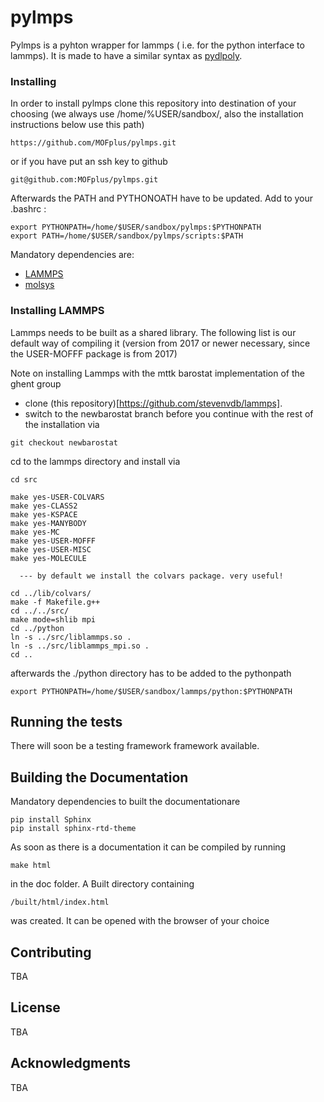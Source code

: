 # pylmps

Pylmps is a pyhton wrapper for lammps ( i.e. for the python interface to lammps). It is made to have a similar syntax as [pydlpoly](https://github.com/MOFplus/pydlpoly).

### Installing

In order to install pylmps clone this repository into destination of your choosing (we always use /home/%USER/sandbox/, also the installation instructions below use this path)

```
https://github.com/MOFplus/pylmps.git
```
or if you have put an ssh key to github
```
git@github.com:MOFplus/pylmps.git
```

Afterwards the PATH and PYTHONOATH have to be updated. Add to your .bashrc :
```
export PYTHONPATH=/home/$USER/sandbox/pylmps:$PYTHONPATH
export PATH=/home/$USER/sandbox/pylmps/scripts:$PATH
```

Mandatory dependencies are:

* [LAMMPS](https://lammps.sandia.gov/download.html)
* [molsys](https://github.com/MOFplus/molsys) 

### Installing LAMMPS

Lammps needs to be built as a shared library. The following list is our default way of compiling it 
(version from 2017 or newer necessary, since the USER-MOFFF package is from 2017)

Note on installing Lammps with the mttk barostat implementation of the ghent group
* clone (this repository)[https://github.com/stevenvdb/lammps].
* switch to the newbarostat branch before you continue with the rest of the installation via
```
git checkout newbarostat
```
cd to the lammps directory and install via

```
cd src

make yes-USER-COLVARS
make yes-CLASS2
make yes-KSPACE
make yes-MANYBODY
make yes-MC
make yes-USER-MOFFF
make yes-USER-MISC
make yes-MOLECULE

  --- by default we install the colvars package. very useful!

cd ../lib/colvars/
make -f Makefile.g++
cd ../../src/
make mode=shlib mpi
cd ../python
ln -s ../src/liblammps.so .
ln -s ../src/liblammps_mpi.so .
cd ..
```
afterwards the ./python directory has to be added to the pythonpath
```
export PYTHONPATH=/home/$USER/sandbox/lammps/python:$PYTHONPATH
```


## Running the tests

There will soon be a testing framework framework available.

## Building the Documentation
Mandatory dependencies to built the documentationare
```
pip install Sphinx
pip install sphinx-rtd-theme
```

As soon as there is a documentation it can be compiled by running
```
make html
```
in the doc folder.
A Built directory containing
```
/built/html/index.html 
```
was created. It can be opened with the browser of your choice



## Contributing

TBA

## License

TBA

## Acknowledgments

TBA
